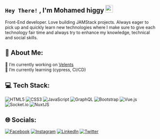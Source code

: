 ## `Hey There!` , I'm Mohamed higgy <img src="https://github.com/TheDudeThatCode/TheDudeThatCode/blob/master/Assets/Hi.gif" width="25" height="25"></img>

<p>Front-End developer. Love building JAMStack projects. Always eager to pick up and quickly learn new technologies where I make sure to give each technology fair time and always try to enhance my knowledge, technical and social skills.</p>

## 💫 About Me:
🔭 I’m currently working on [Velents](https://www.velents.com/)<br>🌱 I’m currently learning (cypress, CI/CD)


## 💻 Tech Stack:
![HTML5](https://img.shields.io/badge/html5-%23E34F26.svg?style=for-the-badge&logo=html5&logoColor=white) ![CSS3](https://img.shields.io/badge/css3-%231572B6.svg?style=for-the-badge&logo=css3&logoColor=white) ![JavaScript](https://img.shields.io/badge/javascript-%23323330.svg?style=for-the-badge&logo=javascript&logoColor=%23F7DF1E) ![GraphQL](https://img.shields.io/badge/-GraphQL-E10098?style=for-the-badge&logo=graphql&logoColor=white) ![Bootstrap](https://img.shields.io/badge/bootstrap-%23563D7C.svg?style=for-the-badge&logo=bootstrap&logoColor=white) ![Vue.js](https://img.shields.io/badge/vuejs-%2335495e.svg?style=for-the-badge&logo=vuedotjs&logoColor=%234FC08D) ![Socket.io](https://img.shields.io/badge/Socket.io-black?style=for-the-badge&logo=socket.io&badgeColor=010101) ![NuxtJS](https://img.shields.io/badge/Nuxt-black?style=for-the-badge&logo=nuxt.js&logoColor=white)


## 🌐 Socials:
[![Facebook](https://img.shields.io/badge/Facebook-%231877F2.svg?logo=Facebook&logoColor=white)](https://www.facebook.com/Hagooog/) [![Instagram](https://img.shields.io/badge/Instagram-%23E4405F.svg?logo=Instagram&logoColor=white)](https://www.instagram.com/mohamed__higgy/) [![LinkedIn](https://img.shields.io/badge/LinkedIn-%230077B5.svg?logo=linkedin&logoColor=white)](https://www.linkedin.com/in/mohamedhiggy/) [![Twitter](https://img.shields.io/badge/Twitter-%231DA1F2.svg?logo=Twitter&logoColor=white)](https://twitter.com/mohamed_higgy) 